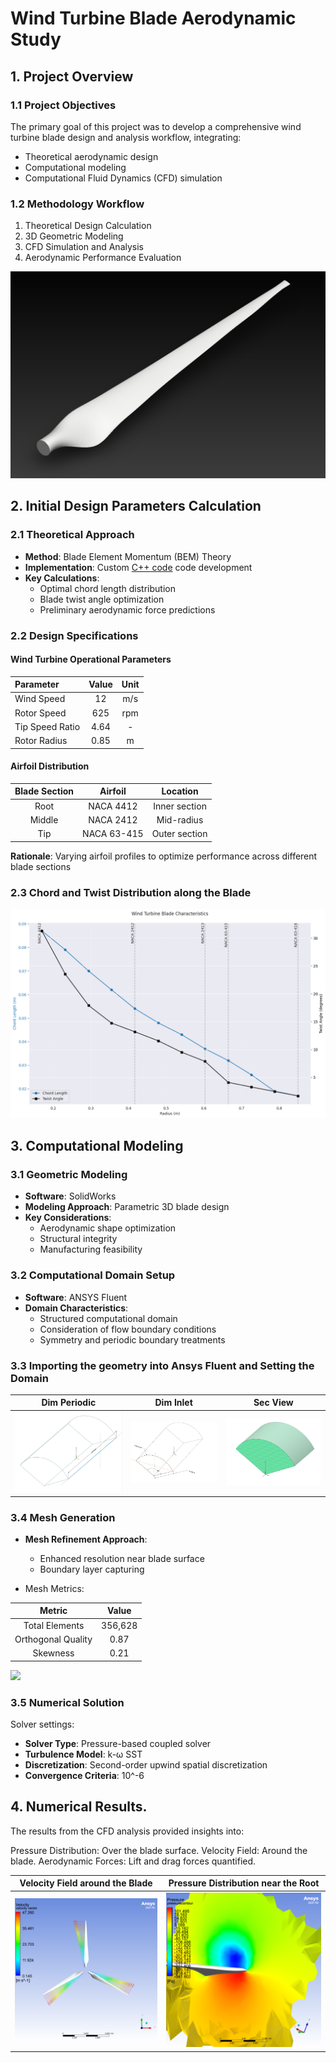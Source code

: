 # Wind Turbine Blade Aerodynamic Study

## 1. Project Overview

### 1.1 Project Objectives
The primary goal of this project was to develop a comprehensive wind turbine blade design and analysis workflow, integrating:
- Theoretical aerodynamic design
- Computational modeling
- Computational Fluid Dynamics (CFD) simulation

### 1.2 Methodology Workflow
1. Theoretical Design Calculation
2. 3D Geometric Modeling
3. CFD Simulation and Analysis
4. Aerodynamic Performance Evaluation

![](images/Blade.PNG)

## 2. Initial Design Parameters Calculation

### 2.1 Theoretical Approach
- **Method**: Blade Element Momentum (BEM) Theory
- **Implementation**: Custom [C++ code](https://github.com/Elshraby/BladeAeroStudy/blob/main/BEMtheory.cpp) code development
- **Key Calculations**:
  * Optimal chord length distribution
  * Blade twist angle optimization
  * Preliminary aerodynamic force predictions

### 2.2 Design Specifications

#### Wind Turbine Operational Parameters
| Parameter | Value | Unit |
|:----------|:-----:|:----:|
| Wind Speed | 12 | m/s |
| Rotor Speed | 625 | rpm |
| Tip Speed Ratio | 4.64 | - |
| Rotor Radius | 0.85 | m |

#### Airfoil Distribution
| Blade Section | Airfoil | Location |
|:------------:|:-------:|:--------:|
| Root | NACA 4412 | Inner section |
| Middle | NACA 2412 | Mid-radius |
| Tip | NACA 63-415 | Outer section |

**Rationale**: Varying airfoil profiles to optimize performance across different blade sections

### 2.3 Chord and Twist Distribution along the Blade
![](images/distribution.png)

## 3. Computational Modeling

### 3.1 Geometric Modeling
- **Software**: SolidWorks
- **Modeling Approach**: Parametric 3D blade design
- **Key Considerations**:
  * Aerodynamic shape optimization
  * Structural integrity
  * Manufacturing feasibility

### 3.2 Computational Domain Setup
- **Software**: ANSYS Fluent
- **Domain Characteristics**:
  * Structured computational domain
  * Consideration of flow boundary conditions
  * Symmetry and periodic boundary treatments

### 3.3 Importing the geometry into Ansys Fluent and Setting the Domain

Dim Periodic             |  Dim Inlet               |  Sec View
:-------------------------:|:-------------------------:|:-------------------------:
![](images/Dim2.PNG)  |  ![](images/Dim1.PNG)  |  ![](images/Domain_Sec.PNG)

### 3.4 Mesh Generation

- **Mesh Refinement Approach**:
  * Enhanced resolution near blade surface
  * Boundary layer capturing

- Mesh Metrics:

| Metric | Value |
|:------:|:-----:|
| Total Elements | 356,628 |
| Orthogonal Quality | 0.87 |
| Skewness | 0.21 |

![](images/Meshing.png)

### 3.5 Numerical Solution

Solver settings:
- **Solver Type**: Pressure-based coupled solver
- **Turbulence Model**: k-ω SST
- **Discretization**: Second-order upwind spatial discretization
- **Convergence Criteria**: 10^-6


## 4. Numerical Results.
The results from the CFD analysis provided insights into:

Pressure Distribution: Over the blade surface.
Velocity Field: Around the blade.
Aerodynamic Forces: Lift and drag forces quantified.

Velocity Field around the Blade             |  Pressure Distribution near the Root
:-------------------------:|:-------------------------:
![](images/Blade_Velocity.png)  |  ![](images/Pressure_Distribution_Hub.png)
